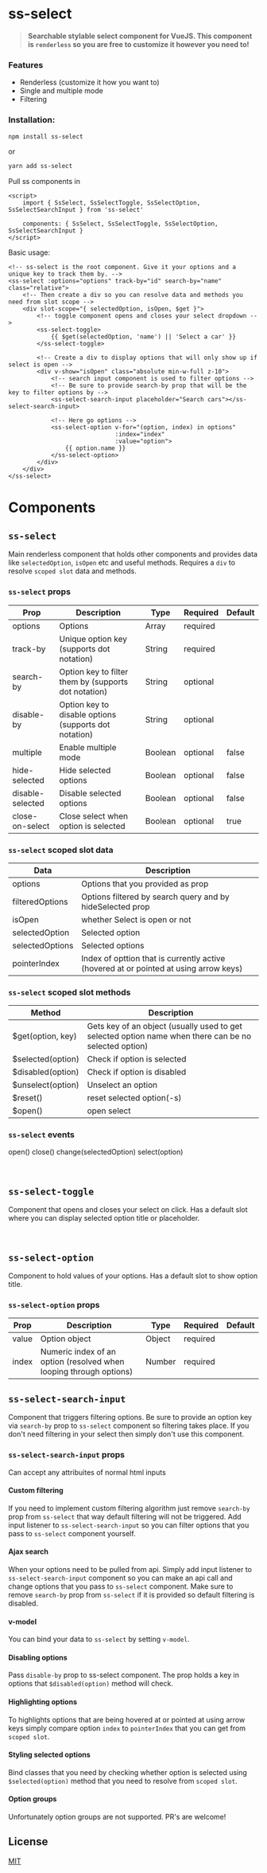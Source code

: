# ss-select

> **Searchable stylable select component for VueJS. This component is `renderless` so you are free to customize it however you need to!**


### Features
- Renderless (customize it how you want to)
- Single and multiple mode
- Filtering


### Installation:
```bash
npm install ss-select
```
or
```bash
yarn add ss-select
```

Pull ss components in
```vue
<script>
    import { SsSelect, SsSelectToggle, SsSelectOption, SsSelectSearchInput } from 'ss-select'

    components: { SsSelect, SsSelectToggle, SsSelectOption, SsSelectSearchInput }
</script>
```

Basic usage:
```vue
<!-- ss-select is the root component. Give it your options and a unique key to track them by. -->
<ss-select :options="options" track-by="id" search-by="name" class="relative">
    <!-- Then create a div so you can resolve data and methods you need from slot scope -->
    <div slot-scope="{ selectedOption, isOpen, $get }">
        <!-- toggle component opens and closes your select dropdown -->
        <ss-select-toggle>
            {{ $get(selectedOption, 'name') || 'Select a car' }}
        </ss-select-toggle>

        <!-- Create a div to display options that will only show up if select is open -->
        <div v-show="isOpen" class="absolute min-w-full z-10">
            <!-- search input component is used to filter options -->
            <!-- Be sure to provide search-by prop that will be the key to filter options by -->
            <ss-select-search-input placeholder="Search cars"></ss-select-search-input>

            <!-- Here go options -->
            <ss-select-option v-for="(option, index) in options"
                              :index="index"
                              :value="option">
                {{ option.name }}
            </ss-select-option>
        </div>
    </div>
</ss-select>
```
# Components
## `ss-select`
Main renderless component that holds other components and provides data like `selectedOption`, `isOpen` etc and useful methods.
Requires a `div` to resolve `scoped slot` data and methods.


### `ss-select` props

| Prop | Description | Type | Required | Default |
|---|---|---|---|---|
| options | Options | Array | required |  |
| track-by | Unique option key (supports dot notation)  | String | required |  |
| search-by | Option key to filter them by (supports dot notation) | String | optional | |
| disable-by | Option key to disable options (supports dot notation) | String | optional | |
| multiple | Enable multiple mode | Boolean | optional | false |
| hide-selected | Hide selected options | Boolean | optional | false |
| disable-selected | Disable selected options | Boolean | optional | false |
| close-on-select | Close select when option is selected | Boolean | optional | true |


### `ss-select` scoped slot data
| Data | Description |
|---|---|
| options | Options that you provided as prop |
| filteredOptions | Options filtered by search query and by hideSelected prop |
| isOpen | whether Select is open or not |
| selectedOption | Selected option |
| selectedOptions | Selected options |
| pointerIndex | Index of opttion that is currently active (hovered at or pointed at using arrow keys) |

### `ss-select` scoped slot methods
| Method | Description |
|---|---|
| $get(option, key) | Gets key of an object (usually used to get selected option name when there can be no selected option) |
| $selected(option) | Check if option is selected |
| $disabled(option) | Check if option is disabled |
| $unselect(option) | Unselect an option |
| $reset() | reset selected option(-s) |
| $open() | open select |

### `ss-select` events
open()
close()
change(selectedOption)
select(option)

<br />

## `ss-select-toggle`

Component that opens and closes your select on click.
Has a default slot where you can display selected option title or placeholder.

<br />


## `ss-select-option`
Component to hold values of your options. Has a default slot to show option title.

### `ss-select-option` props
| Prop | Description | Type | Required | Default |
|---|---|---|---|---|
| value | Option object | Object | required |  |
| index | Numeric index of an option (resolved when looping through options) | Number | required |  |


## `ss-select-search-input`
Component that triggers filtering options. Be sure to provide an option key via `search-by` prop to `ss-select` component so filtering takes place.
If you don't need filtering in your select then simply don't use this component.

### `ss-select-search-input` props
Can accept any attribuites of normal html inputs


#### Custom filtering
If you need to implement custom filtering algorithm just remove `search-by` prop from `ss-select` that way default filtering will not be triggered.
Add input listener to `ss-select-search-input` so you can filter options that you pass to `ss-select` component yourself.

#### Ajax search
When your options need to be pulled from api. Simply add input listener to `ss-select-search-input` component so you can make an api call and change options that you pass to `ss-select` component.
Make sure to remove `search-by` prop from `ss-select` if it is provided so default filtering is disabled.

#### v-model
You can bind your data to `ss-select` by setting `v-model`.

#### Disabling options
Pass `disable-by` prop to ss-select component.
The prop holds a key in options that `$disabled(option)` method will check.

#### Highlighting options
To highlights options that are being hovered at or pointed at using arrow keys
simply compare option `index` to `pointerIndex` that you can get from `scoped slot`.

#### Styling selected options
Bind classes that you need by checking whether option is selected using `$selected(option)` method that you need to resolve from `scoped slot`.

#### Option groups
Unfortunately option groups are not supported. PR's are welcome!

## License

[MIT](https://github.com/miggiboy/ss-select/blob/master/LICENSE)
